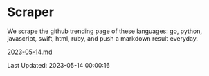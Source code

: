 # Scraper

We scrape the github trending page of these languages: go, python, javascript, swift, html, ruby, and push a markdown result everyday.

[2023-05-14.md](https://github.com/henson/Scraper/blob/master/2023-05-14.md)

Last Updated: 2023-05-14 00:00:16